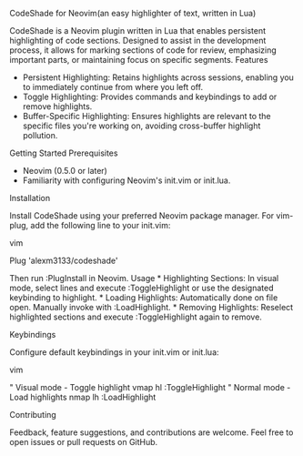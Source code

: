 CodeShade for Neovim(an easy highlighter of text, written in Lua)

CodeShade is a Neovim plugin written in Lua that enables persistent highlighting of code sections. Designed to assist in the development process, it allows for marking sections of code for review, emphasizing important parts, or maintaining focus on specific segments.
Features

   * Persistent Highlighting: Retains highlights across sessions, enabling you to immediately continue from where you left off.
   * Toggle Highlighting: Provides commands and keybindings to add or remove highlights.
   * Buffer-Specific Highlighting: Ensures highlights are relevant to the specific files you're working on, avoiding cross-buffer highlight pollution.

Getting Started
Prerequisites

  * Neovim (0.5.0 or later)
  * Familiarity with configuring Neovim's init.vim or init.lua.

Installation

Install CodeShade using your preferred Neovim package manager. For vim-plug, add the following line to your init.vim:

vim

Plug 'alexm3133/codeshade'

Then run :PlugInstall in Neovim.
Usage
    * Highlighting Sections: In visual mode, select lines and execute :ToggleHighlight or use the designated keybinding to highlight.
    * Loading Highlights: Automatically done on file open. Manually invoke with :LoadHighlight.
    * Removing Highlights: Reselect highlighted sections and execute :ToggleHighlight again to remove.

Keybindings

Configure default keybindings in your init.vim or init.lua:

vim

" Visual mode - Toggle highlight
vmap <Leader>hl :ToggleHighlight<CR>
" Normal mode - Load highlights
nmap <Leader>lh :LoadHighlight<CR>

Contributing

Feedback, feature suggestions, and contributions are welcome. Feel free to open issues or pull requests on GitHub.



